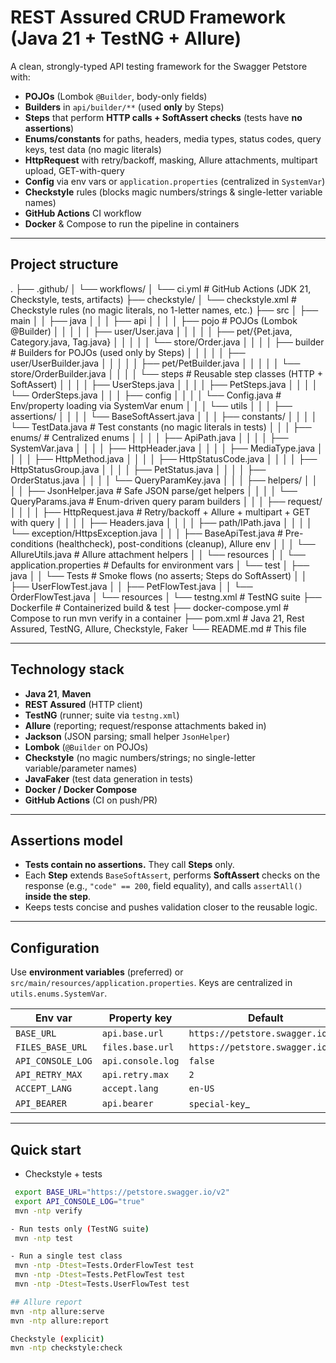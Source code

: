 # REST Assured CRUD Framework (Java 21 + TestNG + Allure)

A clean, strongly-typed API testing framework for the Swagger Petstore with:

- **POJOs** (Lombok `@Builder`, body-only fields)
- **Builders** in `api/builder/**` (used **only** by Steps)
- **Steps** that perform **HTTP calls + SoftAssert checks** (tests have **no assertions**)
- **Enums/constants** for paths, headers, media types, status codes, query keys, test data (no magic literals)
- **HttpRequest** with retry/backoff, masking, Allure attachments, multipart upload, GET-with-query
- **Config** via env vars or `application.properties` (centralized in `SystemVar`)
- **Checkstyle** rules (blocks magic numbers/strings & single-letter variable names)
- **GitHub Actions** CI workflow
- **Docker** & Compose to run the pipeline in containers

---

## Project structure
.
├── .github/
│   └── workflows/
│       └── ci.yml                       # GitHub Actions (JDK 21, Checkstyle, tests, artifacts)
├── checkstyle/
│   └── checkstyle.xml                   # Checkstyle rules (no magic literals, no 1-letter names, etc.)
├── src
│   ├── main
│   │   ├── java
│   │   │   ├── api
│   │   │   │   ├── pojo                 # POJOs (Lombok @Builder)
│   │   │   │   │   ├── user/User.java
│   │   │   │   │   ├── pet/{Pet.java, Category.java, Tag.java}
│   │   │   │   │   └── store/Order.java
│   │   │   │   ├── builder              # Builders for POJOs (used only by Steps)
│   │   │   │   │   ├── user/UserBuilder.java
│   │   │   │   │   ├── pet/PetBuilder.java
│   │   │   │   │   └── store/OrderBuilder.java
│   │   │   │   └── steps                # Reusable step classes (HTTP + SoftAssert)
│   │   │   │       ├── UserSteps.java
│   │   │   │       ├── PetSteps.java
│   │   │   │       └── OrderSteps.java
│   │   │   ├── config
│   │   │   │   └── Config.java          # Env/property loading via SystemVar enum
│   │   │   └── utils
│   │   │       ├── assertions/
│   │   │       │   └── BaseSoftAssert.java
│   │   │       ├── constants/
│   │   │       │   └── TestData.java    # Test constants (no magic literals in tests)
│   │   │       ├── enums/               # Centralized enums
│   │   │       │   ├── ApiPath.java
│   │   │       │   ├── SystemVar.java
│   │   │       │   ├── HttpHeader.java
│   │   │       │   ├── MediaType.java
│   │   │       │   ├── HttpMethod.java
│   │   │       │   ├── HttpStatusCode.java
│   │   │       │   ├── HttpStatusGroup.java
│   │   │       │   ├── PetStatus.java
│   │   │       │   ├── OrderStatus.java
│   │   │       │   └── QueryParamKey.java
│   │   │       ├── helpers/
│   │   │       │   ├── JsonHelper.java  # Safe JSON parse/get helpers
│   │   │       │   └── QueryParams.java # Enum-driven query param builders
│   │   │       ├── request/
│   │   │       │   ├── HttpRequest.java # Retry/backoff + Allure + multipart + GET with query
│   │   │       │   ├── Headers.java
│   │   │       │   ├── path/IPath.java
│   │   │       │   └── exception/HttpsException.java
│   │   │       ├── BaseApiTest.java     # Pre-conditions (healthcheck), post-conditions (cleanup), Allure env
│   │   │       └── AllureUtils.java     # Allure attachment helpers
│   │   └── resources
│   │       └── application.properties   # Defaults for environment vars
│   └── test
│       ├── java
│       │   └── Tests                    # Smoke flows (no asserts; Steps do SoftAssert)
│       │       ├── UserFlowTest.java
│       │       ├── PetFlowTest.java
│       │       └── OrderFlowTest.java
│       └── resources
│           └── testng.xml               # TestNG suite
├── Dockerfile                           # Containerized build & test
├── docker-compose.yml                   # Compose to run mvn verify in a container
├── pom.xml                              # Java 21, Rest Assured, TestNG, Allure, Checkstyle, Faker
└── README.md                            # This file

---

## Technology stack

- **Java 21**, **Maven**
- **REST Assured** (HTTP client)
- **TestNG** (runner; suite via `testng.xml`)
- **Allure** (reporting; request/response attachments baked in)
- **Jackson** (JSON parsing; small helper `JsonHelper`)
- **Lombok** (`@Builder` on POJOs)
- **Checkstyle** (no magic numbers/strings; no single-letter variable/parameter names)
- **JavaFaker** (test data generation in tests)
- **Docker / Docker Compose**
- **GitHub Actions** (CI on push/PR)

---

## Assertions model

- **Tests contain no assertions.** They call **Steps** only.
- Each **Step** extends `BaseSoftAssert`, performs **SoftAssert** checks on the response (e.g., `"code" == 200`, field equality), and calls `assertAll()` **inside the step**.
- Keeps tests concise and pushes validation closer to the reusable logic.

---

## Configuration

Use **environment variables** (preferred) or `src/main/resources/application.properties`. Keys are centralized in `utils.enums.SystemVar`.

| Env var            | Property key          | Default                         |
|--------------------|-----------------------|---------------------------------|
| `BASE_URL`         | `api.base.url`        | `https://petstore.swagger.io/v2`|
| `FILES_BASE_URL`   | `files.base.url`      | `https://petstore.swagger.io/v2`|
| `API_CONSOLE_LOG`  | `api.console.log`     | `false`                         |
| `API_RETRY_MAX`    | `api.retry.max`       | `2`                             |
| `ACCEPT_LANG`      | `accept.lang`         | `en-US`                         |
| `API_BEARER`       | `api.bearer`          | `special-key`_

---
## Quick start

- Checkstyle + tests
```bash
 export BASE_URL="https://petstore.swagger.io/v2"
 export API_CONSOLE_LOG="true"
 mvn -ntp verify

- Run tests only (TestNG suite)
 mvn -ntp test

- Run a single test class
 mvn -ntp -Dtest=Tests.OrderFlowTest test
 mvn -ntp -Dtest=Tests.PetFlowTest test
 mvn -ntp -Dtest=Tests.UserFlowTest test

## Allure report
mvn -ntp allure:serve
mvn -ntp allure:report

Checkstyle (explicit)
mvn -ntp checkstyle:check



